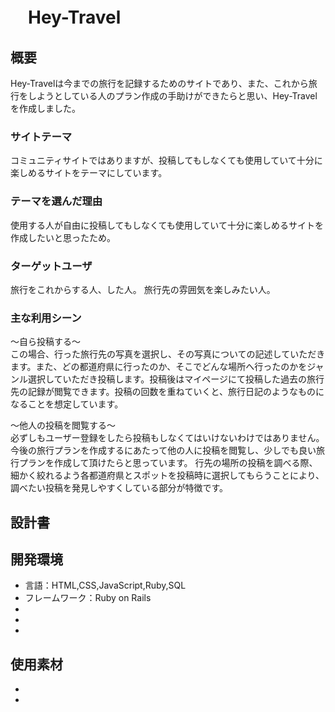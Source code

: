 # 　Hey-Travel

## 概要
Hey-Travelは今までの旅行を記録するためのサイトであり、また、これから旅行をしようとしている人のプラン作成の手助けができたらと思い、Hey-Travelを作成しました。
### サイトテーマ
コミュニティサイトではありますが、投稿してもしなくても使用していて十分に楽しめるサイトをテーマにしています。


### テーマを選んだ理由
使用する人が自由に投稿してもしなくても使用していて十分に楽しめるサイトを作成したいと思ったため。


### ターゲットユーザ
旅行をこれからする人、した人。
旅行先の雰囲気を楽しみたい人。


### 主な利用シーン
〜自ら投稿する〜                                                                                                                                             
この場合、行った旅行先の写真を選択し、その写真についての記述していただきます。また、どの都道府県に行ったのか、そこでどんな場所へ行ったのかをジャンル選択していただき投稿します。投稿後はマイページにて投稿した過去の旅行先の記録が閲覧できます。投稿の回数を重ねていくと、旅行日記のようなものになることを想定しています。

〜他人の投稿を閲覧する〜                                               　　　　                                                                                     
必ずしもユーザー登録をしたら投稿もしなくてはいけないわけではありません。今後の旅行プランを作成するにあたって他の人に投稿を閲覧し、少しでも良い旅行プランを作成して頂けたらと思っています。
行先の場所の投稿を調べる際、細かく絞れるよう各都道府県とスポットを投稿時に選択してもらうことにより、調べたい投稿を発見しやすくしている部分が特徴です。


## 設計書


## 開発環境 
- 言語：HTML,CSS,JavaScript,Ruby,SQL
- フレームワーク：Ruby on Rails
- 
- 
-

## 使用素材
- 
- 
